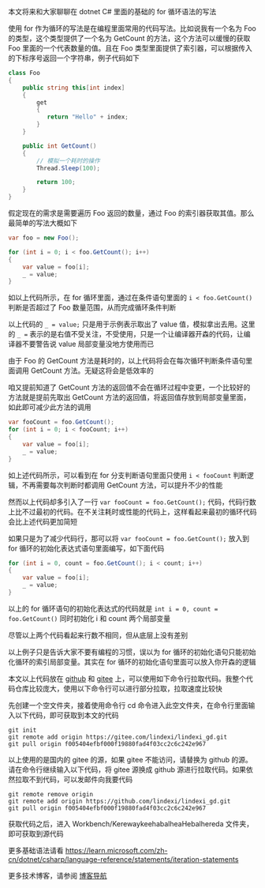 本文将来和大家聊聊在 dotnet C# 里面的基础的 for 循环语法的写法

<!--more-->


<!-- CreateTime:2024/08/10 07:19:13 -->

<!-- 发布 -->
<!-- 博客 -->

使用 for 作为循环的写法是在编程里面常用的代码写法。比如说我有一个名为 Foo 的类型，这个类型提供了一个名为 GetCount 的方法，这个方法可以缓慢的获取 Foo 里面的一个代表数量的值。且在 Foo 类型里面提供了索引器，可以根据传入的下标序号返回一个字符串，例子代码如下

```csharp
class Foo
{
    public string this[int index]
    {
        get
        {
           return "Hello" + index;
        }
    }

    public int GetCount()
    {
        // 模拟一个耗时的操作
        Thread.Sleep(100);

        return 100;
    }
}
```

假定现在的需求是需要遍历 Foo 返回的数量，通过 Foo 的索引器获取其值。那么最简单的写法大概如下

```csharp
var foo = new Foo();

for (int i = 0; i < foo.GetCount(); i++)
{
    var value = foo[i];
    _ = value;
}
```

如以上代码所示，在 for 循环里面，通过在条件语句里面的 `i < foo.GetCount()` 判断是否超过了 Foo 数量范围，从而完成循环条件判断

以上代码的 `_ = value;` 只是用于示例表示取出了 value 值，模拟拿出去用。这里的 `_ =` 表示的是右值不受关注，不受使用，只是一个让编译器开森的代码，让编译器不要警告说 value 局部变量没地方使用而已

由于 Foo 的 GetCount 方法是耗时的，以上代码将会在每次循环判断条件语句里面调用 GetCount 方法。无疑这将会是低效率的

咱又提前知道了 GetCount 方法的返回值不会在循环过程中变更，一个比较好的方法就是提前先取出 GetCount 方法的返回值，将返回值存放到局部变量里面，如此即可减少此方法的调用

```csharp
var fooCount = foo.GetCount();
for (int i = 0; i < fooCount; i++)
{
    var value = foo[i];
    _ = value;
}
```

如上述代码所示，可以看到在 for 分支判断语句里面只使用 `i < fooCount` 判断逻辑，不再需要每次判断时都调用 GetCount 方法，可以提升不少的性能

然而以上代码却多引入了一行 `var fooCount = foo.GetCount();` 代码，代码行数上比不过最初的代码。在不关注耗时或性能的代码上，这样看起来最初的循环代码会比上述代码更加简短

如果只是为了减少代码行，那可以将 `var fooCount = foo.GetCount();` 放入到 for 循环的初始化表达式语句里面编写，如下面代码

```csharp
for (int i = 0, count = foo.GetCount(); i < count; i++)
{
    var value = foo[i];
    _ = value;
}
```

以上的 for 循环语句的初始化表达式的代码就是 `int i = 0, count = foo.GetCount()` 同时初始化 i 和 count 两个局部变量

尽管以上两个代码看起来行数不相同，但从底层上没有差别

以上例子只是告诉大家不要有编程的习惯，误以为 for 循环的初始化语句只能初始化循环的索引局部变量。其实在 for 循环的初始化语句里面可以放入你开森的逻辑

本文以上代码放在 [github](https://github.com/lindexi/lindexi_gd/tree/f005404efbf000f19880fad4f03cc2c6c242e967/Workbench/KerewaykeehabalheaHebalhereda) 和 [gitee](https://gitee.com/lindexi/lindexi_gd/tree/f005404efbf000f19880fad4f03cc2c6c242e967/Workbench/KerewaykeehabalheaHebalhereda) 上，可以使用如下命令行拉取代码。我整个代码仓库比较庞大，使用以下命令行可以进行部分拉取，拉取速度比较快

先创建一个空文件夹，接着使用命令行 cd 命令进入此空文件夹，在命令行里面输入以下代码，即可获取到本文的代码

```
git init
git remote add origin https://gitee.com/lindexi/lindexi_gd.git
git pull origin f005404efbf000f19880fad4f03cc2c6c242e967
```

以上使用的是国内的 gitee 的源，如果 gitee 不能访问，请替换为 github 的源。请在命令行继续输入以下代码，将 gitee 源换成 github 源进行拉取代码。如果依然拉取不到代码，可以发邮件向我要代码

```
git remote remove origin
git remote add origin https://github.com/lindexi/lindexi_gd.git
git pull origin f005404efbf000f19880fad4f03cc2c6c242e967
```

获取代码之后，进入 Workbench/KerewaykeehabalheaHebalhereda 文件夹，即可获取到源代码

更多基础语法请看 <https://learn.microsoft.com/zh-cn/dotnet/csharp/language-reference/statements/iteration-statements>

更多技术博客，请参阅 [博客导航](https://blog.lindexi.com/post/%E5%8D%9A%E5%AE%A2%E5%AF%BC%E8%88%AA.html )
